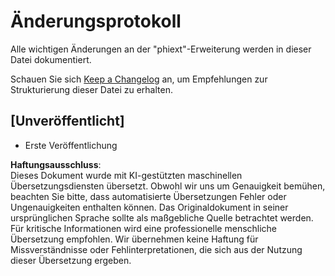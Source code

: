 # Änderungsprotokoll

Alle wichtigen Änderungen an der "phiext"-Erweiterung werden in dieser Datei dokumentiert.

Schauen Sie sich [Keep a Changelog](http://keepachangelog.com/) an, um Empfehlungen zur Strukturierung dieser Datei zu erhalten.

## [Unveröffentlicht]

- Erste Veröffentlichung

**Haftungsausschluss**:  
Dieses Dokument wurde mit KI-gestützten maschinellen Übersetzungsdiensten übersetzt. Obwohl wir uns um Genauigkeit bemühen, beachten Sie bitte, dass automatisierte Übersetzungen Fehler oder Ungenauigkeiten enthalten können. Das Originaldokument in seiner ursprünglichen Sprache sollte als maßgebliche Quelle betrachtet werden. Für kritische Informationen wird eine professionelle menschliche Übersetzung empfohlen. Wir übernehmen keine Haftung für Missverständnisse oder Fehlinterpretationen, die sich aus der Nutzung dieser Übersetzung ergeben.